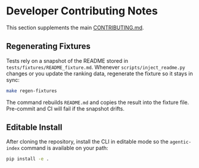 # Developer Contributing Notes

This section supplements the main [CONTRIBUTING.md](../../CONTRIBUTING.md).

## Regenerating Fixtures

Tests rely on a snapshot of the README stored in `tests/fixtures/README_fixture.md`.
Whenever `scripts/inject_readme.py` changes or you update the ranking data,
regenerate the fixture so it stays in sync:

```bash
make regen-fixtures
```

The command rebuilds `README.md` and copies the result into the fixture file.
Pre-commit and CI will fail if the snapshot drifts.

## Editable Install

After cloning the repository, install the CLI in editable mode so the
`agentic-index` command is available on your path:

```bash
pip install -e .
```

